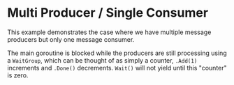 # Multi Producer / Single Consumer

This example demonstrates the case where we have multiple message producers but only one message consumer.

The main goroutine is blocked while the producers are still processing using a `WaitGroup`, which can be thought of as simply a counter, `.Add(1)` increments and `.Done()` decrements. `Wait()` will not yield until this "counter" is zero.
